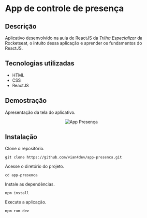 # App de controle de presença

## Descrição
Aplicativo desenvolvido na aula de ReactJS da _Trilha Especializar_ da Rocketseat, o intuito dessa aplicação e aprender os fundamentos do ReactJS.

## Tecnologias utilizadas
* HTML
* CSS
* ReactJS

## Demostração
Apresentação da tela do aplicativo.
<div align="center">
  <img src="https://i.ibb.co/9434Mps/app-react-presenca.png" alt="App Presença" border="0">
</div>

## Instalação
Clone o repositório.
~~~
git clone https://github.com/vian4dev/app-presenca.git
~~~
Acesse o diretório do projeto.
~~~
cd app-presenca
~~~
Instale as dependências.
~~~
npm install
~~~
Execute a aplicação.
~~~
npm run dev
~~~
